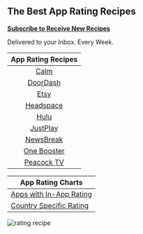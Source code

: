 ## The Best App Rating Recipes

**[Subscribe to Receive New Recipes](https://newsletter.ratingrecipes.com/)**

Delivered to your Inbox. Every Week.

| App Rating Recipes                                     |
|:------------------------------------------------------:|
| [Calm](https://ratingrecipes.com/apps/calm/)           |
| [DoorDash](https://ratingrecipes.com/apps/doordash/)   |
| [Etsy](https://ratingrecipes.com/apps/etsy/)           |
| [Headspace](https://ratingrecipes.com/apps/headspace/) |
| [Hulu](https://ratingrecipes.com/apps/hulu/)           |
| [JustPlay](https://ratingrecipes.com/apps/justplay/)   |
| [NewsBreak](https://ratingrecipes.com/apps/newsbreak/) |
| [One Booster](https://ratingrecipes.com/apps/onebooster/) |
| [Peacock TV](https://ratingrecipes.com/apps/peacock/)  |

| App Rating Charts                                                                   |
|-------------------------------------------------------------------------------------|
| [Apps with In-App Rating](https://ratingrecipes.com/charts/in-app-rating/)          |
| [Country Specific Rating](https://ratingrecipes.com/charts/country-specific-rating/)  |

![rating recipe](https://user-images.githubusercontent.com/140911/138474135-86a3425a-bc3a-4ffe-914d-ddaa530acb7a.jpeg)
